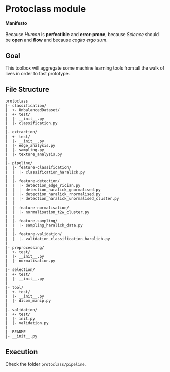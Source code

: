 Protoclass module
=========

#### Manifesto

Because *Human* is **perfectible** and **error-prone**, because *Science* should be **open** and **flow** and because *cogito ergo sum*.

Goal
----

This toolbox will aggregate some machine learning tools from all the walk of lives in order to fast prototype.

File Structure
--------------

    protoclass
    |- classification/						
    |  +- UnbalancedDataset/					
    |  +- test/							
    |  |- __init__.py						
    |  |- classification.py					
    |
    |- extraction/						
    |  +- test/							
    |  |- __init__.py						
    |  |- edge_analysis.py					
    |  |- sampling.py						
    |  |- texture_analysis.py					
    |
    |- pipeline/						
    |  |- feature-classification/				
    |  |  |- classification_haralick.py				
    |  |
    |  |- feature-detection/					
    |  |  |- detection_edge_rician.py				
    |  |  |- detection_haralick_gnormalised.py			
    |  |  |- detection_haralick_rnormalised.py			
    |  |  |- detection_haralick_unormalised_cluster.py		
    |  |
    |  |- feature-normalisation/				
    |  |  |- normalisation_t2w_cluster.py			
    |  |
    |  |- feature-sampling/					
    |  |  |- sampling_haralick_data.py				
    |  |
    |  |- feature-validation/					
    |  |  |- validation_classification_haralick.py		
    |
    |- preprocessing/						
    |  +- test/							
    |  |- __init__.py						
    |  |- normalisation.py					
    |
    |- selection/						
    |  +- test/							
    |  |- __init__.py						
    |
    |- tool/							
    |  +- test/							
    |  |- __init__.py						
    |  |- dicom_manip.py					
    |
    |- validation/						
    |  +- test/								
    |  |- init.py						
    |  |- validation.py						
    |
    |- README							
    |- __init__.py						

Execution
---------

Check the folder `protoclass/pipeline`.
